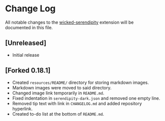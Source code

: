 # Change Log

All notable changes to the [wicked-serendipity]("https://github.com/crackthrough/wicked-serendipity") extension will be documented in this file.

## [Unreleased]

- Initial release

## [Forked 0.18.1]

- Created `resources/README/` directory for storing markdown images.
- Markdown images were moved to said directory.
- Changed image link temporarily in `README.md`.
- Fixed indentation in `serendipity-dark.json` and removed one empty line.
- Removed tip text with link in `CHANGELOG.md` and added repository hyperlink.
- Created to-do list at the bottom of `README.md`.